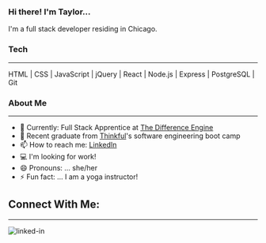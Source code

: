 ### Hi there!  I'm Taylor...

I'm a full stack developer residing in Chicago.

### Tech
------------

HTML | CSS | JavaScript | jQuery | React | Node.js | Express | PostgreSQL | Git

<!-- <img align="left" alt="react" src="https://img.shields.io/badge/react%20-%2320232a.svg?&style=for-the-badge&logo=react&logoColor=%2361DAFB" /> -->

### About Me
------------

- 🌱  Currently: Full Stack Apprentice at [The Difference Engine](https://www.thedifferenceengine.io/)
- 🔭  Recent graduate from [Thinkful](https://www.thinkful.com/)'s software engineering boot camp
- 📫  How to reach me: [LinkedIn](https://www.linkedin.com/in/taylor-keazirian/)
- :computer: I'm looking for work!
- 😄  Pronouns: ... she/her
- ⚡  Fun fact: ... I am a yoga instructor!

## Connect With Me:
------------
[<img align="left" alt="linked-in" src="https://img.shields.io/badge/linkedin-%230077B5.svg?&style=for-the-badge&logo=linkedin&logoColor=white" />](https://www.linkedin.com/in/taylor-keazirian/)



<!-- [![GitHub stats](https://github-readme-stats.vercel.app/api?username=t-keazirian&theme=tokyonight&?count_private=true&hide=stars)](https://github.com/t-keazirian/github-readme-stats) -->
